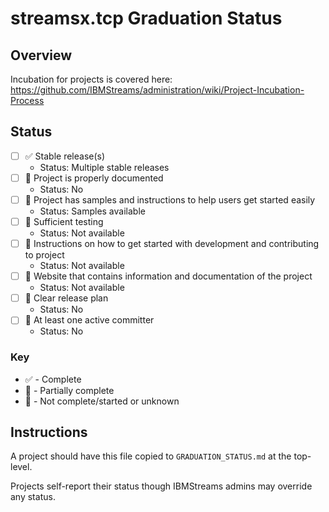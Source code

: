 # streamsx.tcp Graduation Status


## Overview
Incubation for projects is covered here: https://github.com/IBMStreams/administration/wiki/Project-Incubation-Process

## Status

- [ ] :white_check_mark: Stable release(s)
  * Status: Multiple stable releases
- [ ] :red_circle: Project is properly documented
  * Status: No
- [ ] :large_orange_diamond: Project has samples and instructions to help users get started easily
  * Status: Samples available
- [ ] :red_circle: Sufficient testing
  * Status: Not available
- [ ] :red_circle: Instructions on how to get started with development and contributing to project
  * Status: Not available
- [ ] :red_circle: Website that contains information and documentation of the project
  * Status: Not available
- [ ] :red_circle: Clear release plan
  * Status: No
- [ ] :red_circle: At least one active committer
  * Status: No

### Key
* :white_check_mark: - Complete
* :large_orange_diamond: - Partially complete
* :red_circle: - Not complete/started or unknown

## Instructions
A project should have this file copied to `GRADUATION_STATUS.md` at the top-level.

Projects self-report their status though IBMStreams admins may override any status.
